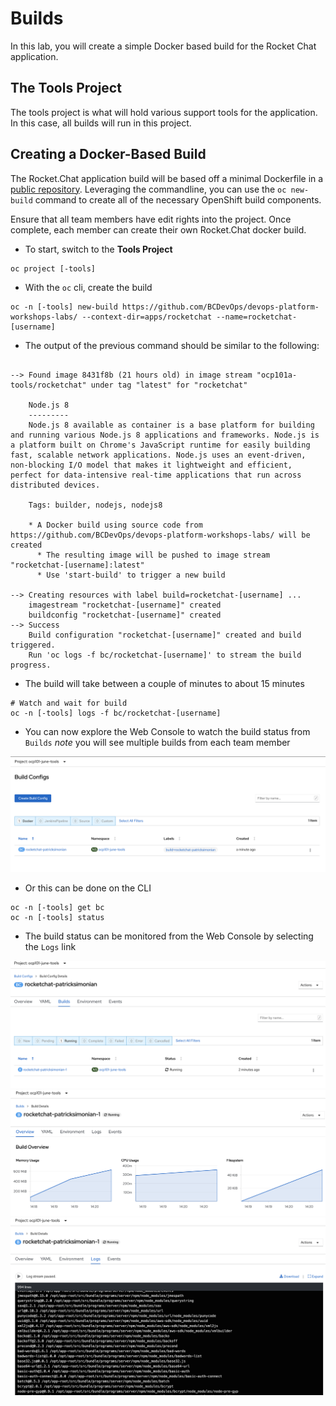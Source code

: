 # Builds
In this lab, you will create a simple Docker based build for the Rocket Chat application.

## The Tools Project
The tools project is what will hold various support tools for the application. In this case, all builds will run in this project.

## Creating a Docker-Based Build
The Rocket.Chat application build will be based off a minimal Dockerfile in a [public repository](https://github.com/BCDevOps/devops-platform-workshops-labs/tree/master/apps/rocketchat). 
Leveraging the commandline, you can use the `oc new-build` command to create all of the necessary 
OpenShift build components. 

Ensure that all team members have edit rights into the project. Once complete, 
each member can create their own Rocket.Chat docker build. 

- To start, switch to the __Tools Project__

```
oc project [-tools]
```

- With the `oc` cli, create the build

```oc:cli
oc -n [-tools] new-build https://github.com/BCDevOps/devops-platform-workshops-labs/ --context-dir=apps/rocketchat --name=rocketchat-[username]
```

- The output of the previous command should be similar to the following: 

```

--> Found image 8431f8b (21 hours old) in image stream "ocp101a-tools/rocketchat" under tag "latest" for "rocketchat"

    Node.js 8 
    --------- 
    Node.js 8 available as container is a base platform for building and running various Node.js 8 applications and frameworks. Node.js is a platform built on Chrome's JavaScript runtime for easily building fast, scalable network applications. Node.js uses an event-driven, non-blocking I/O model that makes it lightweight and efficient, perfect for data-intensive real-time applications that run across distributed devices.

    Tags: builder, nodejs, nodejs8

    * A Docker build using source code from https://github.com/BCDevOps/devops-platform-workshops-labs/ will be created
      * The resulting image will be pushed to image stream "rocketchat-[username]:latest"
      * Use 'start-build' to trigger a new build

--> Creating resources with label build=rocketchat-[username] ...
    imagestream "rocketchat-[username]" created
    buildconfig "rocketchat-[username]" created
--> Success
    Build configuration "rocketchat-[username]" created and build triggered.
    Run 'oc logs -f bc/rocketchat-[username]' to stream the build progress.
```

- The build will take between a couple of minutes to about 15 minutes
```oc:cli
# Watch and wait for build
oc -n [-tools] logs -f bc/rocketchat-[username]
```
- You can now explore the Web Console to watch the build status from `Builds`
*note* you will see multiple builds from each team member

![](../assets/openshift101_ss/01_builds.png)

- Or this can be done on the CLI

```
oc -n [-tools] get bc
oc -n [-tools] status
```

- The build status can be monitored from the Web Console by selecting  the `Logs` link

![](../assets/openshift101_ss/01_build_logs.png)
![](../assets/openshift101_ss/01_build_logs_02.png)
![](../assets/openshift101_ss/01_build_logs_03.png)
